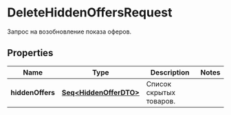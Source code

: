 

# DeleteHiddenOffersRequest

Запрос на возобновление показа оферов.

## Properties

Name | Type | Description | Notes
------------ | ------------- | ------------- | -------------
**hiddenOffers** | [**Seq&lt;HiddenOfferDTO&gt;**](HiddenOfferDTO.md) | Список скрытых товаров.  | 



